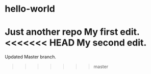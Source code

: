 # hello-world

Just another repo
My first edit.
<<<<<<< HEAD
My second edit.
=======
Updated Master branch.
>>>>>>> master
